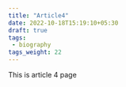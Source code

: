 ```yaml
---
title: "Article4"
date: 2022-10-18T15:19:10+05:30
draft: true
tags:
 - biography
tags_weight: 22
---
```


This is article 4 page